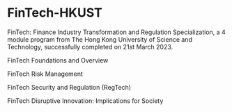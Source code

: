 # FinTech-HKUST
FinTech: Finance Industry Transformation and Regulation Specialization, a 4 module program from The Hong Kong University of Science and Technology, successfully completed on 21st March 2023.

FinTech Foundations and Overview

FinTech Risk Management

FinTech Security and Regulation (RegTech)

FinTech Disruptive Innovation: Implications for Society
